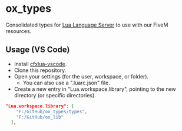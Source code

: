 # ox_types

Consolidated types for [Lua Language Server](https://github.com/LuaLS/lua-language-server) to use with our FiveM resources.

## Usage (VS Code)

- Install [cfxlua-vscode](https://marketplace.visualstudio.com/items?itemName=overextended.cfxlua-vscode).
- Clone this repository.
- Open your settings (for the user, workspace, or folder).
  - You can also use a ".luarc.json" file.
- Create a new entry in "Lua.workspace.library", pointing to the new directory (or specific directories).

```json
"Lua.workspace.library": [
    "F:/GitHub/ox_types/types",
    "F:/GitHub/ox_lib"
  ],
```
